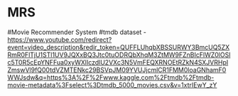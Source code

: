 # MRS
#Movie Recommender System
#tmdb dataset - https://www.youtube.com/redirect?event=video_description&redir_token=QUFFLUhqbXBSSURWY3BmcUQ5ZXRmR0FlTjU1STl1UV9JQXxBQ3Jtc0tuODRQbXhqM3ZtMW9FZnBIcFlWZ0lOSlc5T0R5cEpYNFFua0xyWXlIczdlU2VXc3N5VmFEQXRNOEtRZkN4SXJVRHpIZmswVl9fQ00tdVZMTENkc29BSVpJM09YVUJjcmlCR1FMM0loaGNhamF0WWJsdw&q=https%3A%2F%2Fwww.kaggle.com%2Ftmdb%2Ftmdb-movie-metadata%3Fselect%3Dtmdb_5000_movies.csv&v=1xtrIEwY_zY
